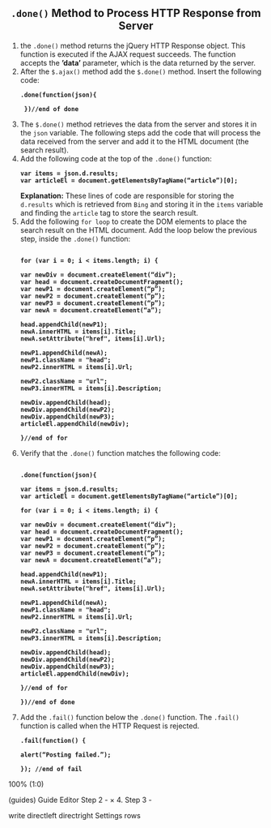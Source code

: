 <center><h2><code>.done()</code> Method to Process HTTP Response from Server</h2></center>

<ol>
<li>the <code>.done()</code> method returns the jQuery HTTP Response object. This function is executed if the AJAX request succeeds. The function accepts the <b>’data’</b> parameter, which is the data returned by the server.
</li>
<li>
After the <code>$.ajax()</code> method add the <code>$.done()</code> method. Insert the following code:

<b><pre><code>.done(function(json){ <br><br>
})//end of done
</code></pre></b>
</li>
<li>The <code>$.done()</code> method retrieves the data from the server and stores it in the <code>json</code> variable. The following steps add the code that will process the data received from the server and add it to the HTML document (the search result).
</li>
<li>Add the following code at the top of the <code>.done()</code> function:
<b><pre><code>var items = json.d.results;<br>var articleEl = document.getElementsByTagName(“article”)[0];</code></pre></b>
<b>Explanation:</b> These lines of code are responsible for storing the <code>d.results</code> which is retrieved from <code>Bing</code> and storing it in the <code>items</code> variable and finding the <code>article</code> tag to store the search result.
</li>
<li>Add the following <code>for loop</code> to create the DOM elements to place the search result on the HTML document. Add the loop below the previous step, inside the <code>.done()</code> function:
<b><pre><code>
for (var i = 0; i < items.length; i) {<br>
var newDiv = document.createElement(“div”);
var head = document.createDocumentFragment();
var newP1 = document.createElement(“p”);
var newP2 = document.createElement(“p”);
var newP3 = document.createElement(“p”);
var newA = document.createElement(“a”);<br>
head.appendChild(newP1);
newA.innerHTML = items[i].Title;
newA.setAttribute("href", items[i].Url);<br>
newP1.appendChild(newA);
newP1.className = "head";
newP2.innerHTML = items[i].Url;<br>
newP2.className = "url";
newP3.innerHTML = items[i].Description;<br>
newDiv.appendChild(head);
newDiv.appendChild(newP2);
newDiv.appendChild(newP3);
articleEl.appendChild(newDiv);<br>
}//end of for
</code></pre></b>
</li>
<li>
Verify that the <code>.done()</code> function matches the following code:
<b><pre><code>
.done(function(json){ <br>
var items = json.d.results;
var articleEl = document.getElementsByTagName(“article”)[0];<br>
for (var i = 0; i < items.length; i) {<br>
var newDiv = document.createElement(“div”);
var head = document.createDocumentFragment();
var newP1 = document.createElement(“p”);
var newP2 = document.createElement(“p”);
var newP3 = document.createElement(“p”);
var newA = document.createElement(“a”);<br>
head.appendChild(newP1);
newA.innerHTML = items[i].Title;
newA.setAttribute("href", items[i].Url);<br>
newP1.appendChild(newA);
newP1.className = "head";
newP2.innerHTML = items[i].Url;<br>
newP2.className = "url";
newP3.innerHTML = items[i].Description;<br>
newDiv.appendChild(head);
newDiv.appendChild(newP2);
newDiv.appendChild(newP3);
articleEl.appendChild(newDiv);<br>
}//end of for<br>
})//end of done
</code></pre></b>
</li>
<li>
Add the <code>.fail()</code> function below the <code>.done()</code> function. The <code>.fail()</code> function is called when the HTTP Request is rejected.
<b><pre><code>.fail(function() {<br>
alert(“Posting failed.”);<br>
}); //end of fail
</code></pre></b>
</li>

</ol>

100%
(1:0)
 
(guides)
Guide Editor Step 2 -
 ×
4. Step 3 -
 
write 
directleft
directright
Settings
rows
